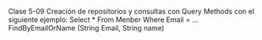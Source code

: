 Clase 5-09 
Creación de repositorios y consultas con Query Methods con el siguiente ejemplo: 
Select * From Menber
        Where Email = ...
FindByEmailOrName (String Email, String name)
